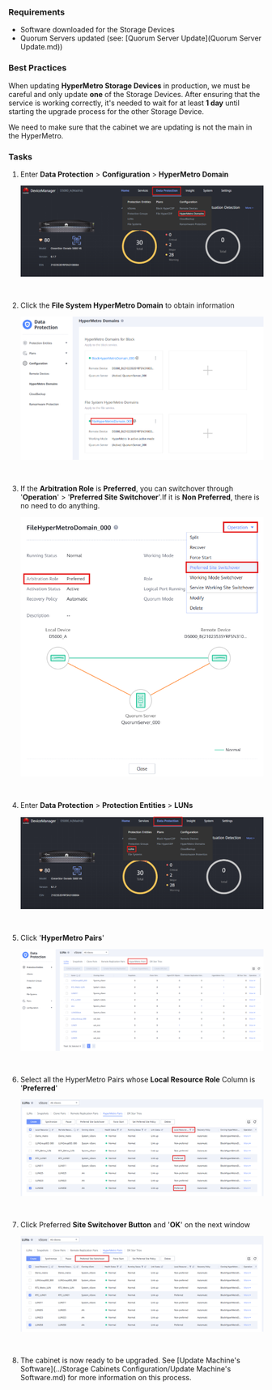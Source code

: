 ### Requirements

- Software downloaded for the Storage Devices
- Quorum Servers updated (see: [Quorum Server Update](Quorum Server Update.md))

### Best Practices

When updating **HyperMetro Storage Devices** in production, we must be careful and only update **one** of the Storage Devices.
After ensuring that the service is working correctly, it's needed to wait for at least **1 day** until starting the upgrade process for the other Storage Device.

We need to make sure that the cabinet we are updating is not the main in the HyperMetro.

### Tasks

1. Enter **Data Protection** > **Configuration** > **HyperMetro Domain**

   ![HyperMetroUpgrade001](../../Images/HyperMetroUpgrade001.png)

   &nbsp;
2. Click the **File System HyperMetro Domain** to obtain information

   ![HyperMetroUpgrade002](../../Images/HyperMetroUpgrade002.png)

   &nbsp;
3. If the **Arbitration Role** is **Preferred**, you can switchover through '**Operation**' > '**Preferred Site Switchover**'.If it is **Non Preferred**, there is no need to do anything.

   ![HyperMetroUpgrade003](../../Images/HyperMetroUpgrade003.png)

   &nbsp;
4. Enter **Data Protection** > **Protection Entities** > **LUNs**

   ![HyperMetroUpgrade004](../../Images/HyperMetroUpgrade004.png)

   &nbsp;
5. Click '**HyperMetro Pairs**'

   ![HyperMetroUpgrade005](../../Images/HyperMetroUpgrade005.png)

   &nbsp;
6. Select all the HyperMetro Pairs whose **Local Resource Role** Column is '**Preferred**'

   ![HyperMetroUpgrade006](../../Images/HyperMetroUpgrade006.png)

   &nbsp;
7. Click Preferred **Site Switchover Button** and '**OK**' on the next window

   ![HyperMetroUpgrade007](../../Images/HyperMetroUpgrade007.png)

   &nbsp;
8. The cabinet is now ready to be upgraded. See [Update Machine&#39;s Software](../Storage Cabinets Configuration/Update Machine's Software.md) for more information on this process.
